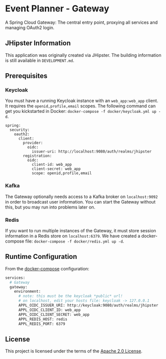 # Event Planner - Gateway

A Spring Cloud Gateway: The central entry point, proxying all services and managing OAuth2 login.

## JHipster Information

This application was originally created via JHipster. The building information is still available
in `DEVELOPMENT.md`.

## Prerequisites

### Keycloak

You must have a running Keycloak instance with an `web_app:web_app` client. It requires
the `openid,profile,email` scopes. The following command can get you kickstarted in
Docker: `docker-compose -f docker/keycloak.yml up -d`.

```
spring:
  security:
    oauth2:
      client:
        provider:
          oidc:
            issuer-uri: http://localhost:9080/auth/realms/jhipster
        registration:
          oidc:
            client-id: web_app
            client-secret: web_app
            scope: openid,profile,email
```

### Kafka

The Gateway optionally needs access to a Kafka broker on `localhost:9092` in order to broadcast user
information. You can start the Gateway without this, but you may run into problems later on.

### Redis

If you want to run multiple instances of the Gateway, it must store session information in a Redis
store on `localhost:6379`. We have created a docker-compose
file: `docker-compose -f docker/redis.yml up -d`.

## Runtime Configuration

From
the [docker-compose](https://github.com/bbortt/event-planner/blob/canary/docker/event-planner.yml)
configuration:

```dockerfile
services:
  # Gateway
  gateway:
    environment:
      # note: this must be the keycloak *public* url!
      # on localhost, edit your hosts file: keycloak -> 127.0.0.1
      APPL_OIDC_ISSUER_URI: http://keycloak:9080/auth/realms/jhipster
      APPL_OIDC_CLIENT_ID: web_app
      APPL_OIDC_CLIENT_SECRET: web_app
      APPL_REDIS_HOST: redis
      APPL_REDIS_PORT: 6379
```

## License

This project is licensed under the terms of
the [Apache 2.0 License](https://github.com/bbortt/event-planner/blob/canary/LICENSE).
